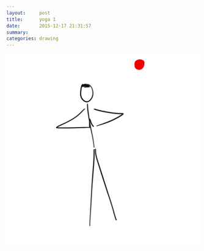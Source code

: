 ```yaml
---
layout:     post
title:      yoga 1
date:       2015-12-17 21:31:57
summary:    
categories: drawing
---
```

![yoga 1](/images/diary/yoga-1.png "yoga as an alternative.")
